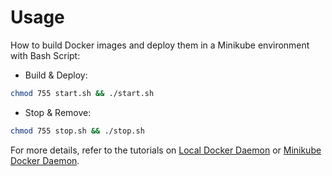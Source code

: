 # Usage

How to build Docker images and deploy them in a Minikube environment with Bash Script:

* Build & Deploy: 
```bash
chmod 755 start.sh && ./start.sh
```

* Stop & Remove:
```bash
chmod 755 stop.sh && ./stop.sh
```

For more details, refer to the tutorials on [Local Docker Daemon](https://github.com/LamSut/Play-with-Containers/blob/main/1.static/tutorial-local.md) or [Minikube Docker Daemon](https://github.com/LamSut/Play-with-Containers/blob/main/1.static/tutorial-minikube.md).
